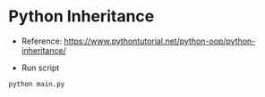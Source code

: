 # Python Inheritance

- Reference: https://www.pythontutorial.net/python-oop/python-inheritance/

- Run script

```bash
python main.py
```
